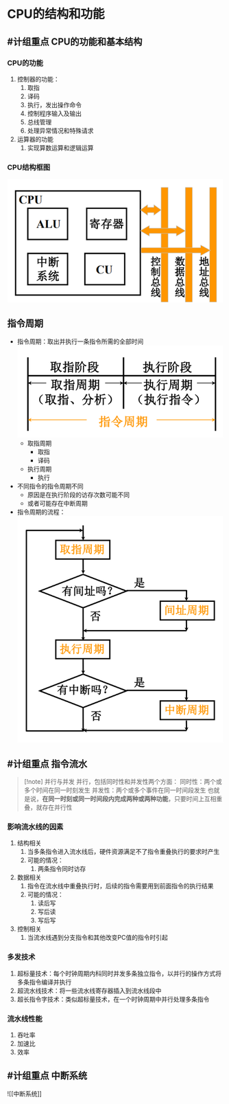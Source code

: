 # CPU的结构和功能
## #计组重点 CPU的功能和基本结构
### CPU的功能
1. 控制器的功能：
	1. 取指
	2. 译码
	3. 执行，发出操作命令
	4. 控制程序输入及输出
	5. 总线管理
	6. 处理异常情况和特殊请求
2. 运算器的功能
	1. 实现算数运算和逻辑运算

### CPU结构框图
![image.png](https://raw.githubusercontent.com/alwaysmissin/picgo/main/20230616141717.png)

## 指令周期
- 指令周期：取出并执行一条指令所需的全部时间![image.png](https://raw.githubusercontent.com/alwaysmissin/picgo/main/20230616141837.png)
	- 取指周期
		- 取指
		- 译码
	- 执行周期
		- 执行
- 不同指令的指令周期不同
	- 原因是在执行阶段的访存次数可能不同
	- 或者可能存在中断周期
- 指令周期的流程：![image.png](https://raw.githubusercontent.com/alwaysmissin/picgo/main/20230616141957.png)

## #计组重点 指令流水
> [!note] 并行与并发
> 并行，包括同时性和并发性两个方面：
> 同时性：两个或多个时间在同一时刻发生
> 并发性：两个或多个事件在同一时间段发生
> 也就是说，**在同一时刻或同一时间段内完成两种或两种功能**，只要时间上互相重叠，就存在并行性

### 影响流水线的因素
1. 结构相关
	1. 当多条指令进入流水线后，硬件资源满足不了指令重叠执行的要求时产生
	2. 可能的情况：
		1. 两条指令同时访存
2. 数据相关
	1. 指令在流水线中重叠执行时，后续的指令需要用到前面指令的执行结果
	2. 可能的情况：
		1. 读后写
		2. 写后读
		3. 写后写
3. 控制相关
	1. 当流水线遇到分支指令和其他改变PC值的指令时引起

### 多发技术
1. 超标量技术：每个时钟周期内科同时并发多条独立指令，以并行的操作方式将多条指令编译并执行
2. 超流水线技术：将一些流水线寄存器插入到流水线段中
3. 超长指令字技术：类似超标量技术，在一个时钟周期中并行处理多条指令

### 流水线性能
1. 吞吐率
2. 加速比
3. 效率

## #计组重点 中断系统
![[中断系统]]